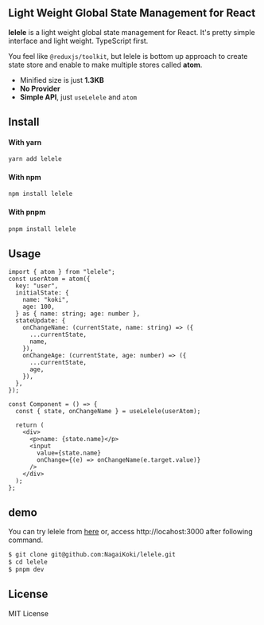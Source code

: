 ## Light Weight Global State Management for React

**lelele** is a light weight global state management for React. It's pretty simple interface and light weight. TypeScript first.

You feel like `@reduxjs/toolkit`, but lelele is bottom up approach to create state store and enable to make multiple stores called **atom**.

- Minified size is just **1.3KB**
- **No Provider**
- **Simple API**, just `useLelele` and `atom`

## Install

#### With yarn

```sh
yarn add lelele
```

#### With npm

```sh
npm install lelele
```

#### With pnpm

```sh
pnpm install lelele
```

## Usage

```tsx
import { atom } from "lelele";
const userAtom = atom({
  key: "user",
  initialState: {
    name: "koki",
    age: 100,
  } as { name: string; age: number },
  stateUpdate: {
    onChangeName: (currentState, name: string) => ({
      ...currentState,
      name,
    }),
    onChangeAge: (currentState, age: number) => ({
      ...currentState,
      age,
    }),
  },
});

const Component = () => {
  const { state, onChangeName } = useLelele(userAtom);

  return (
    <div>
      <p>name: {state.name}</p>
      <input
        value={state.name}
        onChange={(e) => onChangeName(e.target.value)}
      />
    </div>
  );
};
```

## demo

You can try lelele from [here](https://lelele-todos.vercel.app/) or, access http://locahost:3000 after following command.

```sh
$ git clone git@github.com:NagaiKoki/lelele.git
$ cd lelele
$ pnpm dev
```

## License

MIT License

